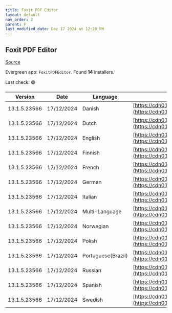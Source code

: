 ```yaml
---
title: Foxit PDF Editor
layout: default
nav_order: 2
parent: F
last_modified_date: Dec 17 2024 at 12:20 PM
---
```


## Foxit PDF Editor

[Source](https://www.foxit.com/pdf-editor/)

Evergreen app: `FoxitPDFEditor`. Found **14** installers.

Last check: 🟢

| Version      | Date       | Language           | URI                                                                                                                                                                                                                                |
| ------------ | ---------- | ------------------ | ---------------------------------------------------------------------------------------------------------------------------------------------------------------------------------------------------------------------------------- |
| 13.1.5.23566 | 17/12/2024 | Danish             | [https://cdn01.foxitsoftware.com/product/phantomPDF/desktop/win/13.1.5/FoxitPDFEditor1315_L10N_Setup_Website.msi](https://cdn01.foxitsoftware.com/product/phantomPDF/desktop/win/13.1.5/FoxitPDFEditor1315_L10N_Setup_Website.msi) |
| 13.1.5.23566 | 17/12/2024 | Dutch              | [https://cdn01.foxitsoftware.com/product/phantomPDF/desktop/win/13.1.5/FoxitPDFEditor1315_L10N_Setup_Website.msi](https://cdn01.foxitsoftware.com/product/phantomPDF/desktop/win/13.1.5/FoxitPDFEditor1315_L10N_Setup_Website.msi) |
| 13.1.5.23566 | 17/12/2024 | English            | [https://cdn01.foxitsoftware.com/product/phantomPDF/desktop/win/13.1.5/FoxitPDFEditor1315_enu_Setup_Website.msi](https://cdn01.foxitsoftware.com/product/phantomPDF/desktop/win/13.1.5/FoxitPDFEditor1315_enu_Setup_Website.msi)   |
| 13.1.5.23566 | 17/12/2024 | Finnish            | [https://cdn01.foxitsoftware.com/product/phantomPDF/desktop/win/13.1.5/FoxitPDFEditor1315_L10N_Setup_Website.msi](https://cdn01.foxitsoftware.com/product/phantomPDF/desktop/win/13.1.5/FoxitPDFEditor1315_L10N_Setup_Website.msi) |
| 13.1.5.23566 | 17/12/2024 | French             | [https://cdn01.foxitsoftware.com/product/phantomPDF/desktop/win/13.1.5/FoxitPDFEditor1315_L10N_Setup_Website.msi](https://cdn01.foxitsoftware.com/product/phantomPDF/desktop/win/13.1.5/FoxitPDFEditor1315_L10N_Setup_Website.msi) |
| 13.1.5.23566 | 17/12/2024 | German             | [https://cdn01.foxitsoftware.com/product/phantomPDF/desktop/win/13.1.5/FoxitPDFEditor1315_L10N_Setup_Website.msi](https://cdn01.foxitsoftware.com/product/phantomPDF/desktop/win/13.1.5/FoxitPDFEditor1315_L10N_Setup_Website.msi) |
| 13.1.5.23566 | 17/12/2024 | Italian            | [https://cdn01.foxitsoftware.com/product/phantomPDF/desktop/win/13.1.5/FoxitPDFEditor1315_L10N_Setup_Website.msi](https://cdn01.foxitsoftware.com/product/phantomPDF/desktop/win/13.1.5/FoxitPDFEditor1315_L10N_Setup_Website.msi) |
| 13.1.5.23566 | 17/12/2024 | Multi-Language     | [https://cdn01.foxitsoftware.com/product/phantomPDF/desktop/win/13.1.5/FoxitPDFEditor1315_L10N_Setup_Website.msi](https://cdn01.foxitsoftware.com/product/phantomPDF/desktop/win/13.1.5/FoxitPDFEditor1315_L10N_Setup_Website.msi) |
| 13.1.5.23566 | 17/12/2024 | Norwegian          | [https://cdn01.foxitsoftware.com/product/phantomPDF/desktop/win/13.1.5/FoxitPDFEditor1315_L10N_Setup_Website.msi](https://cdn01.foxitsoftware.com/product/phantomPDF/desktop/win/13.1.5/FoxitPDFEditor1315_L10N_Setup_Website.msi) |
| 13.1.5.23566 | 17/12/2024 | Polish             | [https://cdn01.foxitsoftware.com/product/phantomPDF/desktop/win/13.1.5/FoxitPDFEditor1315_L10N_Setup_Website.msi](https://cdn01.foxitsoftware.com/product/phantomPDF/desktop/win/13.1.5/FoxitPDFEditor1315_L10N_Setup_Website.msi) |
| 13.1.5.23566 | 17/12/2024 | Portuguese(Brazil) | [https://cdn01.foxitsoftware.com/product/phantomPDF/desktop/win/13.1.5/FoxitPDFEditor1315_L10N_Setup_Website.msi](https://cdn01.foxitsoftware.com/product/phantomPDF/desktop/win/13.1.5/FoxitPDFEditor1315_L10N_Setup_Website.msi) |
| 13.1.5.23566 | 17/12/2024 | Russian            | [https://cdn01.foxitsoftware.com/product/phantomPDF/desktop/win/13.1.5/FoxitPDFEditor1315_L10N_Setup_Website.msi](https://cdn01.foxitsoftware.com/product/phantomPDF/desktop/win/13.1.5/FoxitPDFEditor1315_L10N_Setup_Website.msi) |
| 13.1.5.23566 | 17/12/2024 | Spanish            | [https://cdn01.foxitsoftware.com/product/phantomPDF/desktop/win/13.1.5/FoxitPDFEditor1315_L10N_Setup_Website.msi](https://cdn01.foxitsoftware.com/product/phantomPDF/desktop/win/13.1.5/FoxitPDFEditor1315_L10N_Setup_Website.msi) |
| 13.1.5.23566 | 17/12/2024 | Swedish            | [https://cdn01.foxitsoftware.com/product/phantomPDF/desktop/win/13.1.5/FoxitPDFEditor1315_L10N_Setup_Website.msi](https://cdn01.foxitsoftware.com/product/phantomPDF/desktop/win/13.1.5/FoxitPDFEditor1315_L10N_Setup_Website.msi) |
